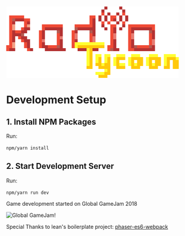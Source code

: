 ![Radio-Tycoon](assets/images/logo-large.png)
# Development Setup
## 1. Install NPM Packages
Run:

```npm/yarn install```
## 2. Start Development Server
Run:

```npm/yarn run dev```

Game development started on Global GameJam 2018

![Global GameJam!](assets/images/ggjlogo.png)

Special Thanks to lean's boilerplate project: [phaser-es6-webpack](https://github.com/lean/phaser-es6-webpack)
